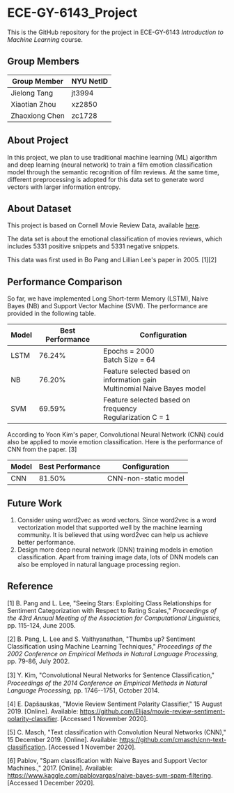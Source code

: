 # ECE-GY-6143_Project
This is the GitHub repository for the project in ECE-GY-6143 *Introduction to Machine Learning* course.



## Group Members

| Group Member   | NYU NetID |
| -------------- | --------- |
| Jielong Tang   | jt3994    |
| Xiaotian Zhou  | xz2850    |
| Zhaoxiong Chen | zc1728    |



## About Project

In this project, we plan to use traditional machine learning (ML) algorithm and deep learning (neural network) to train a film emotion classification model through the semantic recognition of film reviews. At the same time, different preprocessing is adopted for this data set to generate word vectors with larger information entropy.



## About Dataset

This project is based on Cornell Movie Review Data, available [here](https://www.cs.cornell.edu/people/pabo/movie-review-data). 

The data set is about the emotional classification of movies reviews, which includes 5331 positive snippets and 5331 negative snippets.

This data was first used in Bo Pang and Lillian Lee's paper in 2005.  \[1\]\[2\]



## Performance Comparison

So far, we have implemented Long Short-term Memory (LSTM), Naive Bayes (NB) and Support Vector Machine (SVM). The performance are provided in the following table.

| Model | Best Performance | Configuration |
| ----- | ---------------- | ---- |
| LSTM  | 76.24% |Epochs = 2000<br />Batch Size = 64|
| NB    | 76.20% |Feature selected based on information gain<br />Multinomial Naive Bayes model|
| SVM   | 69.59% |Feature selected based on frequency<br />Regularization C = 1|

According to Yoon Kim's paper, Convolutional Neural Network (CNN) could also be applied to movie emotion classification. Here is the performance of CNN from the paper. \[3\]

| Model | Best Performance | Configuration |
| ----- | ---------------- | ---- |
| CNN   | 81.50% |CNN-non-static model|



## Future Work

1. Consider using word2vec as word vectors.
   Since word2vec is a word vectorization model that supported well by the machine learning community. It is believed that using word2vec can help us achieve better performance.
2. Design more deep neural network (DNN) training models in emotion classification.
   Apart from training image data, lots of DNN models can also be employed in natural language processing region.



## Reference

[1] B. Pang and L. Lee, "Seeing Stars: Exploiting Class Relationships for Sentiment Categorization with Respect to Rating Scales," *Proceedings of the 43rd Annual Meeting of the Association for Computational Linguistics,* pp. 115-124, June 2005.

[2] B. Pang, L. Lee and S. Vaithyanathan, "Thumbs up? Sentiment Classification using Machine Learning Techniques," *Proceedings of the 2002 Conference on Empirical Methods in Natural Language Processing,* pp. 79-86, July 2002.

[3] Y. Kim, "Convolutional Neural Networks for Sentence Classiﬁcation," *Proceedings of the 2014 Conference on Empirical Methods in Natural Language Processing,* pp. 1746--1751, October 2014.

[4] E. Dapšauskas, "Movie Review Sentiment Polarity Classifier," 15 August 2019. [Online]. Available: https://github.com/Elijas/movie-review-sentiment-polarity-classifier. [Accessed 1 November 2020].

[5] C. Masch,  "Text classification with Convolution Neural Networks (CNN)," 15  December 2019. [Online]. Available:  https://github.com/cmasch/cnn-text-classification. [Accessed 1 November  2020].

[6] Pablov, "Spam classification with Naive Bayes and Support Vector Machines.," 2017. [Online]. Available: https://www.kaggle.com/pablovargas/naive-bayes-svm-spam-filtering. [Accessed 1 December 2020].